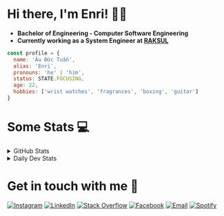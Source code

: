 # Hi there, I'm Enri! 👋🏻

- <strong>Bachelor of Engineering - Computer Software Engineering</strong> 
- <strong>Currently working as a System Engineer at <a href="https://recruit.raksul.com/" target="_blank">RAKSUL</a></strong>

```javascript
const profile = {
  name: 'Âu Đức Tuấn',
  alias: 'Enri',
  pronouns: 'he' | 'him',
  status: STATE.FOCUSING,
  age: 22,
  hobbies: ['wrist watches', 'fragrances', 'boxing', 'guitar']
}
```

# Some Stats 💻

<details>
  <summary>GitHub Stats</summary>
  <img alt="Enri's Github Stats" src="https://github-readme-stats.vercel.app/api?username=anaverage-enri&show_icons=true&theme=radical&count_private=true&include_all_commits=true&hide_border=true" width="400" />
  <img alt="Enri's GitHub Streak" src="https://github-readme-streak-stats.herokuapp.com/?user=anaverage-enri&&theme=radical&hide_border=true" width="400" />
  <br/>
  <i>
    Note: I'm noticing those stats above are not reflecting true numbers at all 🥺 <br/> 
    Third-party problems but yea they can stay here until I decide to make my own cool ass plugins like this
  </i>

</details>
<details>
  <summary>Daily Dev Stats</summary>

  <a href="https://app.daily.dev/anaverage_enri">
    <img src="https://api.daily.dev/devcards/d55378a0614543438ea4016d6126fd54.png?r=az3" width="200" alt="Enri's Dev Card"/>
  </a>
</details>

# Get in touch with me 🔎

[![Instagram](https://img.shields.io/badge/-Instagram-222222?style=flat-square&logo=instagram&logoColor=white)](https://www.instagram.com/anaverage.enri/)
[![LinkedIn](https://img.shields.io/badge/-LinkedIn-222222?style=flat-square&logo=Linkedin&logoColor=white)](https://www.linkedin.com/in/anaverageenri/)
[![Stack Overflow](https://img.shields.io/badge/-Stack%20Overflow-222222?style=flat-square&logo=stack-overflow&logoColor=white)](https://stackoverflow.com/users/10887502/enri?tab=profile)
[![Facebook](https://img.shields.io/badge/-Facebook-222222?style=flat-square&logo=facebook&logoColor=white)](https://www.facebook.com/anaverage.enri/)
[![Email](https://img.shields.io/badge/-Gmail-222222?style=flat-square&logo=gmail&logoColor=white)](mailto:ibenrique2510@gmail.com)
[![Spotify](https://img.shields.io/badge/-Spotify-222222?style=flat-square&logo=spotify&logoColor=white)](https://open.spotify.com/user/215hy342ibh6oymh5zui6yu2i?si=0aa8291614b54131)

<!-- <a href="https://github.com/iCharlesZ">
  <img src="https://img.shields.io/github/followers/anaverage-enri">
</a>
<a href="https://github.com/iCharlesZ">
   <img src="https://komarev.com/ghpvc/?username=anaverage-enri">
</a>  -->
